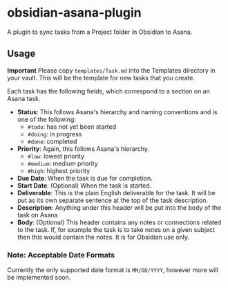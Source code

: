 # obsidian-asana-plugin
A plugin to sync tasks from a Project folder in Obsidian to Asana.

## Usage
**Important** Please copy `templates/Task.md` into the Templates directory in your vault.
This will be the template for new tasks that you create.

Each task has the following fields, which correspond to a section on an Asana task.
* **Status**: This follows Asana's hierarchy and naming conventions and is one of the following:
    * `#todo`: has not yet been started
    * `#doing`: in progress
    * `#done`: completed
* **Priority**: Again, this follows Asana's hierarchy.
    * `#low`: lowest priority
    * `#medium`: medium priority
    * `#high`: highest priority
* **Due Date**: When the task is due for completion.
* **Start Date**: (Optional) When the task is started.
* **Deliverable**: This is the plain English deliverable for the task. It will be put as its own separate sentence at the top of the task description.
* **Description**: Anything under this header will be put into the body of the task on Asana
* **Body**: (Optional) This header contains any notes or connections related to the task. If, for example the task is to take notes on a given subject then this would contain the notes. It is for Obsidian use only.


### Note: Acceptable Date Formats
Currently the only supported date format is `MM/DD/YYYY`, however more will be implemented soon.